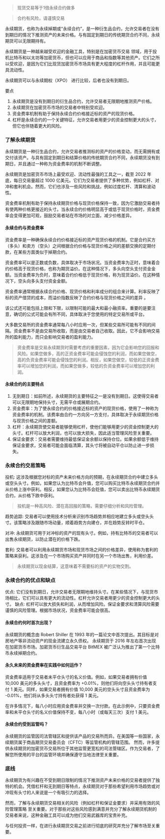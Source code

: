 > 现货交易等于1倍永续合约做多

> 合约有风险，请谨慎交易

永续期货，也称为永续掉期或“永续合约”，是一种衍生品合约，允许交易者在没有到期日的情况下推测资产的未来价格。与有固定到期日的传统期货合约不同，永续期货可以无限期持有。

永续期货是一种越来越受欢迎的金融工具，特别是在加密货币交易 领域，用于投机比特币和以太坊等加密货币，但也可以应用于商品和指数等其他资产。它们之所以受欢迎，是因为它们比现货加密货币市场具有更大程度的杠杆作用，并且可能更具流动性。

永续期货可以与永续期权（XPO） 进行比较，后者也没有到期日。

要点
1. 永续期货是没有到期日的衍生品合约，允许交易者无限期地推测资产价格。
2. 永续期货在加密货币市场的交易者中特别受欢迎。
3. 资金费率机制有助于保持永续合约价格接近标的资产的现货价格。
4. 杠杆是永续合约的一个关键特征，允许交易者用更少的资金控制更大的头寸，但它也伴随着更大的风险。


### 了解永续期货

永续期货是一种衍生品合约，允许交易者推测标的资产的价格变动，而无需拥有或交付该资产。与具有固定到期日和结算价格的传统期货合约不同，永续期货没有到期日，并且通过一种称为资金费率的机制不断调整。

永续期货是加密货币市场上最受欢迎、流动性最强的工具之一，截至 2022 年底，每日交易量超过 1000 亿美元。它们为交易者提供了多种优势，例如杠杆、对冲和套利机会。然而，它们也涉及一些风险和挑战，例如过度杠杆、清算和波动性。

资金费率机制有助于保持永续期货价格与现货价格保持一致，因为它激励交易者持有使两种价格更接近的头寸。当永续合约价格明显高于或低于现货价格时，资金费率会变得更加可观，鼓励交易者站在市场的对立面，减少价格差异。

#### 永续合约与资金费率

资金费率是一种确保永续合约价格接近标的资产现货价格的机制。它是合约买方（多头）和卖方（空头）之间根据合约价格与现货价格之间的差额交换的定期付款，在某些方面类似于掉期合约。

资金费率可以是正数或负数，具体取决于市场状况。当资金费率为正时，意味着合约价格高于现货价格，也称为期货溢价。在这种情况下，多头向空头支付资金金额。当资金费率为负时，意味着合约价格低于现货价格，称为现货溢价。在这种情况下，空头向多头支付资金金额。

资金费率通常根据永续合约价格、现货价格和利率成分的组合来计算。利率反映了标的资产借贷的成本，而溢价指数反映了合约价格与现货价格之间的差异 。

该公式还可能包括上限和下限，以限制可能的最大和最小融资率。重要的是要注意，确切的公式可能会有所不同，具体取决于您使用的特定交易所或平台。

大多数交易所的资金费率通常每八小时应用一次，但某些交易所可能有不同的间隔。资金费率不是由交易所收取，而是由交易者自己收取。因此，它不会影响交易所的盈利能力，而只会影响交易者的盈利能力。

> 资金费率是交易永续期货时需要考虑的重要因素，因为它会影响您的回报和风险。如果您做多，高的正资金费率可能会侵蚀您的利润，而如果您做空，高的负资金费率可能会侵蚀您的利润。相反，如果您做空，较低的正资金费率可以增加您的利润，而如果您做多，较低的负资金费率可以增加您的利润。

#### 永续合约的主要特点

1. 无到期日：如前所述，永续期货的主要特征之一是没有到期日。这使得交易者可以无限期地保持头寸，无需平仓或展期合约。
2. 资金费率：为了使永续合约的价格接近标的资产的现货价格，使用了一种称为资金费率的机制。该费率由合约一方向另一方支付，具体取决于永续期货价格与现货价格之间的差额。
3. 杠杆：永续期货使交易者能够使用杠杆，使他们能够用更少的资金控制更大的头寸。杠杆可以放大利润，也可以放大损失，因此适当管理风险至关重要。
4. 保证金要求：交易者需要维持最低保证金余额以保持仓位。如果余额低于维持保证金要求，交易者可能会面临清算，其头寸将被自动平仓以防止进一步损失。

### 永续合约交易策略

投机: 这涉及根据您对标的资产未来价格方向的预期，在永续期货合约中建立多头或空头头寸。例如，如果您认为比特币会升值，您可以购买比特币永续期货合约并从价格上涨中获利。相反，如果您认为比特币会贬值，您可以卖出比特币永续期货合约，从价格下跌中获利。

> 投机是一种高风险、潜在高回报的策略，需要仔细分析和风险管理。

趋势追踪: 交易者可以使用技术分析来识别市场趋势并相应地建立多头或空头头寸。该策略涉及跟随市场动量，顺着趋势方向建仓，并在趋势反转时平仓。

对冲: 永续期货可用于对冲标的资产的现有头寸。例如，持有比特币的交易者可以出售永续期货，以防止潜在的价格下跌。

套利: 交易者可以利用永续期货市场和现货市场之间的价格差异，使用称为套利的 策略来获利。这涉及在一个市场购买资产并同时在另一个市场出售，利用价差。

> 永续期货以现金结算，这意味着不需要标的资产的实物交割。

### 永续合约的优点和缺点

优点: 它们没有到期日，允许交易者无限期地维持头寸。在某些情况下，与现货市场相比，它们可以具有更大的流动性。杠杆允许交易者用更少的资金控制更大的头寸。
缺点: 杠杆可以放大损失和利润，从而增加风险。保证金要求和清算风险需要谨慎的风险管理。根据市场状况，资金费率可能会很高。

#### 永续合约何时首次出现？

永续期货的概念由 Robert Shiller 在 1993 年的一篇论文中首次提出。其目标是对房地产等非流动资产的现金流建立永久债权。
永续期货于 2016 年左右首次出现在加密货币市场。加密货币衍生品交易平台 BitMEX 被广泛认为推出了第一个比特币永续掉期合约。

#### 永久未来的资金费率在实践中如何运作？

资金费率适用于交易者未平仓头寸的名义价值。例如，如果交易者拥有价值 10,000 美元的多头头寸，且资金费率为 +0.01%，则他们将向空头头寸持有者支付 1 美元。同样，如果交易者拥有价值 10,000 美元的空头头寸且资金费率为 -0.01%，他们将从多头头寸持有者处获得 1 美元。

在许多情况下，每八小时应用资金费率并交换一次付款。在此示例中，只要资金费率和未平仓头寸的名义价值保持不变，每八小时（或每天三次）支付 1 美元。

#### 永续合约受到监管吗？

永续期货的监管因司法管辖区和提供该产品的交易所而异。在美国等一些国家，永续期货属于商品期货交易委员会（CFTC）等监管机构的管辖范围。
然而，许多提供永续期货的加密货币交易所位于其他监管更宽松的司法管辖区。作为交易者，了解您所使用的平台的监管环境并确保遵守当地法律至关重要。

### 底线

永续期货为有兴趣在不受到期日限制的情况下推测资产未来价格的交易者提供了独特的机会。凭借杠杆和无到期日等特点，永续期货对于那些希望利用市场趋势或对冲现有头寸的人来说是一个有吸引力的选择。

然而，了解与永续期货交易相关的风险（例如杠杆和保证金要求）并采用有效的风险管理策略 至关重要。对于那些对这些风险感到满意并充分了解永续期货机制的交易者来说，这种金融工具可以成为他们交易武器库的宝贵补充。

与任何投资一样，在进行永续期货交易之前进行彻底的研究并充分了解市场至关重要。

